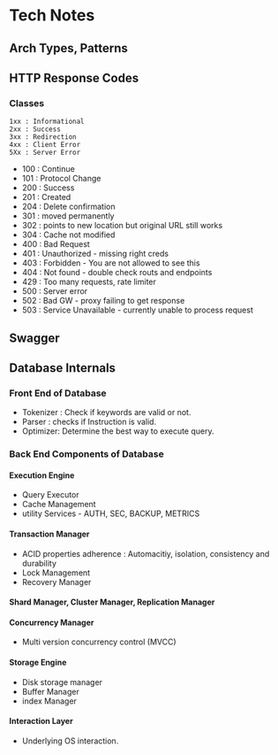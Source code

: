 # Tech Notes

## Arch Types, Patterns

## HTTP Response Codes

### Classes
    1xx : Informational
    2xx : Success
    3xx : Redirection
    4xx : Client Error
    5Xx : Server Error


- 100 : Continue
- 101 : Protocol Change
- 200 : Success
- 201 : Created
- 204 : Delete confirmation
- 301 : moved permanently 
- 302 : points to new location but original URL still works
- 304 : Cache not modified 
- 400 : Bad Request
- 401 : Unauthorized - missing right creds
- 403 : Forbidden - You are not allowed to see this
- 404 : Not found - double check routs and endpoints
- 429 : Too many requests, rate limiter
- 500 : Server error
- 502 : Bad GW - proxy failing to get response
- 503 : Service Unavailable - currently unable to process request




## Swagger 

## Database Internals
### Front End of Database
- Tokenizer : Check if keywords are  valid or not.
- Parser : checks if Instruction is valid.
- Optimizer: Determine the best way to execute query. 

### Back End Components of Database
#### Execution Engine 
- Query Executor
- Cache Management 
- utility Services - AUTH, SEC, BACKUP, METRICS

#### Transaction Manager
- ACID properties adherence : Automacitiy, isolation, consistency  and durability
- Lock Management
- Recovery Manager

#### Shard Manager, Cluster Manager, Replication Manager

#### Concurrency Manager 
- Multi version concurrency control (MVCC)


#### Storage Engine
- Disk storage manager 
- Buffer Manager 
- index Manager

#### Interaction Layer 
- Underlying OS interaction. 